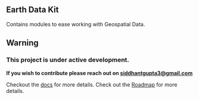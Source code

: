 ## Earth Data Kit

Contains modules to ease working with Geospatial Data.

## Warning
### This project is under active development.

**If you wish to contribute please reach out on siddhantgupta3@gmail.com**

Checkout the [docs](docs/source/index.rst) for more details.
Check out the [Roadmap](docs/source/roadmap.rst) for more details.